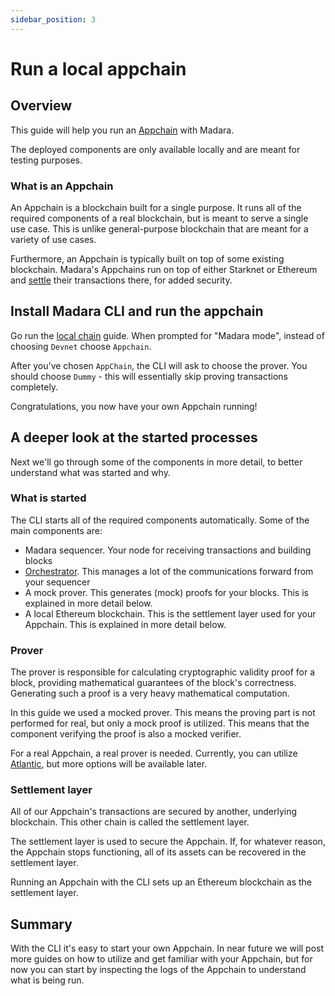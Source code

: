```yaml
---
sidebar_position: 3
---
```


# Run a local appchain

## Overview

This guide will help you run an [Appchain](/concepts/appchain) with Madara.

The deployed components are only available locally and are meant for testing purposes.

### What is an Appchain

An Appchain is a blockchain built for a single purpose. It runs all of the required components of a real blockchain, but is meant to serve a single use case. This is unlike general-purpose blockchain that are meant for a variety of use cases.

Furthermore, an Appchain is typically built on top of some existing blockchain. Madara's Appchains run on top of either Starknet or Ethereum and [settle](/concepts/settlement) their transactions there, for added security.

## Install Madara CLI and run the appchain

Go run the [local chain](/quickstart/run_localchain) guide. When prompted for "Madara mode", instead of choosing `Devnet` choose `Appchain`.

After you've chosen `AppChain`, the CLI will ask to choose the prover. You should choose `Dummy` - this will essentially skip proving transactions completely.

Congratulations, you now have your own Appchain running!

## A deeper look at the started processes

Next we'll go through some of the components in more detail, to better understand what was started and why.

### What is started

The CLI starts all of the required components automatically. Some of the main components are:
- Madara sequencer. Your node for receiving transactions and building blocks
- [Orchestrator](/components/orchestrator). This manages a lot of the communications forward from your sequencer
- A mock prover. This generates (mock) proofs for your blocks. This is explained in more detail below.
- A local Ethereum blockchain. This is the settlement layer used for your Appchain. This is explained in more detail below.

### Prover

The prover is responsible for calculating cryptographic validity proof for a block, providing mathematical guarantees of the block's correctness. Generating such a proof is a very heavy mathematical computation.

In this guide we used a mocked prover. This means the proving part is not performed for real, but only a mock proof is utilized. This means that the component verifying the proof is also a mocked verifier.

For a real Appchain, a real prover is needed. Currently, you can utilize [Atlantic](https://atlanticprover.com/), but more options will be available later.

### Settlement layer

All of our Appchain's transactions are secured by another, underlying blockchain. This other chain is called the settlement layer.

The settlement layer is used to secure the Appchain. If, for whatever reason, the Appchain stops functioning, all of its assets can be recovered in the settlement layer.

Running an Appchain with the CLI sets up an Ethereum blockchain as the settlement layer.

## Summary

With the CLI it's easy to start your own Appchain. In near future we will post more guides on how to utilize and get familiar with your Appchain, but for now you can start by inspecting the logs of the Appchain to understand what is being run.



